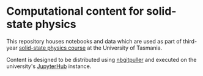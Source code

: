 # Computational content for solid-state physics

This repository houses notebooks and data which are used as part of third-year [solid-state physics course](https://andy-utas.github.io/) at the University of Tasmania.

Content is designed to be distributed using [nbgitpuller](https://jupyterhub.github.io/nbgitpuller/) and executed on the university's [JupyterHub](https://jupyter.org/hub) instance.
